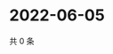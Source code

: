 # 2022-06-05

共 0 条

<!-- BEGIN WEIBO -->
<!-- 最后更新时间 Sun Jun 05 2022 19:12:56 GMT+0800 (China Standard Time) -->

<!-- END WEIBO -->
